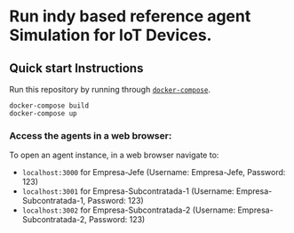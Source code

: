 # Run indy based reference agent Simulation for IoT Devices.

## Quick start Instructions

Run this repository by running through [`docker-compose`](https://docs.docker.com/compose/).

```
docker-compose build
docker-compose up
```

### Access the agents in a web browser:

To open an agent instance, in a web browser navigate to:
* `localhost:3000` for Empresa-Jefe    (Username: Empresa-Jefe, Password: 123)
* `localhost:3001` for Empresa-Subcontratada-1    (Username: Empresa-Subcontratada-1, Password: 123)
* `localhost:3002` for Empresa-Subcontratada-2    (Username: Empresa-Subcontratada-2, Password: 123)
